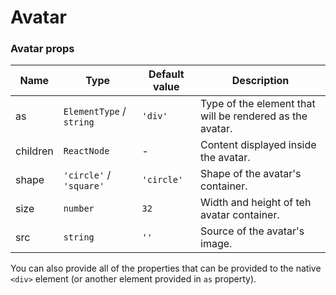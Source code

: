 # Avatar

<!-- STORY -->

### Avatar props

| Name     | Type                     | Default value | Description                                              |
| -------- | ------------------------ | ------------- | -------------------------------------------------------- |
| as       | `ElementType` / `string` | `'div'`       | Type of the element that will be rendered as the avatar. |
| children | `ReactNode`              | -             | Content displayed inside the avatar.                     |
| shape    | `'circle'` / `'square'`  | `'circle'`    | Shape of the avatar's container.                         |
| size     | `number`                 | `32`          | Width and height of teh avatar container.                |
| src      | `string`                 | `''`          | Source of the avatar's image.                            |

You can also provide all of the properties that can be provided to the native `<div>` element (or another element provided in `as` property).
